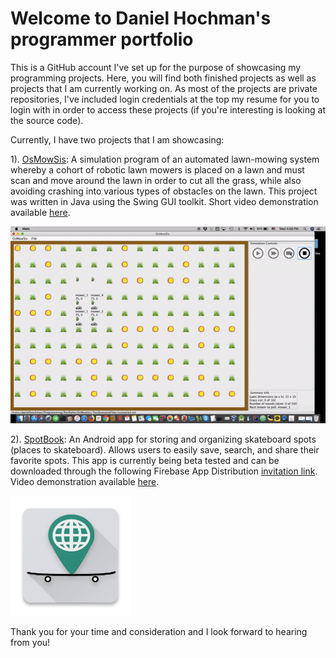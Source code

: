 # Welcome to Daniel Hochman's programmer portfolio

This is a GitHub account I've set up for the purpose of showcasing my programming projects. Here, you will find both finished projects as well as projects that I am currently working on. As most of the projects are private repositories, I've included login credentials at the top my resume for you to login with in order to access these projects (if you're interesting is looking at the source code).

Currently, I have two projects that I am showcasing:

1). [OsMowSis](https://github.com/potentialEmployer77/OsMowSisHome): A simulation program of an automated lawn-mowing system whereby a cohort of robotic lawn mowers is placed on a lawn and must scan and move around the lawn in order to cut all the grass, while also avoiding crashing into various types of obstacles on the lawn. This project was written in Java using the Swing GUI toolkit. Short video demonstration available [here](https://youtu.be/65dBQBcDRs4).

![OsMowSis_example](Documentation/GitHubImages/OsMowSisImages/OsMowSis_demo.gif)

2). [SpotBook](https://github.com/potentialEmployer77/SpotBookHome): An Android app for storing and organizing skateboard spots (places to skateboard). Allows users to easily save, search, and share their favorite spots. This app is currently being beta tested and can be downloaded through the following Firebase App Distribution [invitation link](https://youtu.be/jxqs0F_ICZM). Video demonstration available [here](https://youtu.be/jxqs0F_ICZM).

![SpotBook_example](Documentation/GitHubImages/SpotBookImages/ic_launcher.png)

Thank you for your time and consideration and I look forward to hearing from you!

